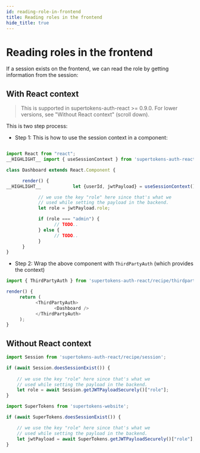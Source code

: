 ```yaml
---
id: reading-role-in-frontend
title: Reading roles in the frontend
hide_title: true
---
```


# Reading roles in the frontend

If a session exists on the frontend, we can read the role by getting information from the session:

<!--DOCUSAURUS_CODE_TABS-->
<!--With ReactJS-->
## With React context

> This is supported in supertokens-auth-react >= 0.9.0. For lower versions, see "Without React context" (scroll down).

This is two step process:
- Step 1: This is how to use the session context in a component:
```js

import React from "react";
__HIGHLIGHT__ import { useSessionContext } from 'supertokens-auth-react/recipe/session'; __END_HIGHLIGHT__

class Dashboard extends React.Component {

      render() {
__HIGHLIGHT__            let {userId, jwtPayload} = useSessionContext(); __END_HIGHLIGHT__

            // we use the key "role" here since that's what we
            // used while setting the payload in the backend. 
            let role = jwtPayload.role;

            if (role === "admin") {
                  // TODO..
            } else {
                  // TODO..
            }
      }
}
```

- Step 2: Wrap the above component with `ThirdPartyAuth` (which provides the context)

```js
import { ThirdPartyAuth } from 'supertokens-auth-react/recipe/thirdparty';

render() {
     return (
           <ThirdPartyAuth>
                  <Dashboard />
           </ThirdPartyAuth>
     );
}
```


## Without React context 
```js
import Session from 'supertokens-auth-react/recipe/session';

if (await Session.doesSessionExist()) {
    
    // we use the key "role" here since that's what we
    // used while setting the payload in the backend. 
    let role = await Session.getJWTPayloadSecurely()["role"];
}
```

<!--Plain JS-->
```js
import SuperTokens from 'supertokens-website';

if (await SuperTokens.doesSessionExist()) {

    // we use the key "role" here since that's what we
    // used while setting the payload in the backend. 
    let jwtPayload = await SuperTokens.getJWTPayloadSecurely()["role"];
}
```

<!--END_DOCUSAURUS_CODE_TABS-->
